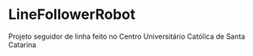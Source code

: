 LineFollowerRobot
=================

Projeto seguidor de linha feito no Centro Universitário Católica de Santa Catarina
